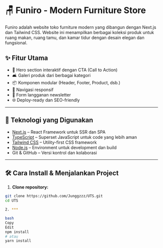 # 🪑 Funiro - Modern Furniture Store

Funiro adalah website toko furniture modern yang dibangun dengan Next.js dan Tailwind CSS. Website ini menampilkan berbagai koleksi produk untuk ruang makan, ruang tamu, dan kamar tidur dengan desain elegan dan fungsional.

## ✨ Fitur Utama

- 🎯 Hero section interaktif dengan CTA (Call to Action)
- 🛋️ Galeri produk dari berbagai kategori
- 📦 Komponen modular (Header, Footer, Product, dsb.)
- 🧭 Navigasi responsif
- 📩 Form langganan newsletter
- 🌐 Deploy-ready dan SEO-friendly

---

## 🚀 Teknologi yang Digunakan

- [Next.js](https://nextjs.org/) – React Framework untuk SSR dan SPA
- [TypeScript](https://www.typescriptlang.org/) – Superset JavaScript untuk code yang lebih aman
- [Tailwind CSS](https://tailwindcss.com/) – Utility-first CSS framework
- [Node.js](https://nodejs.org/) – Environment untuk development dan build
- Git & GitHub – Versi kontrol dan kolaborasi

---

## 🛠️ Cara Install & Menjalankan Project

1. **Clone repository:**

```bash
git clone https://github.com/Junggzzz/UTS.git
cd UTS

2. ***

bash
Copy
Edit
npm install
# atau
yarn install
